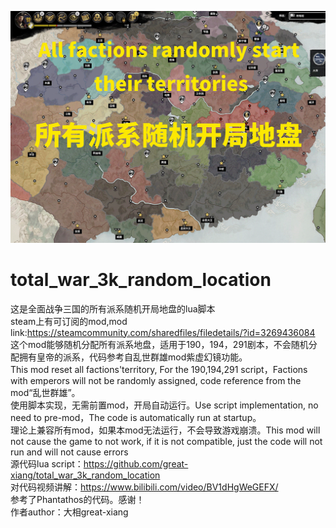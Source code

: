 ![random_location](random_location.png "random_location")
# total_war_3k_random_location
这是全面战争三国的所有派系随机开局地盘的lua脚本  
steam上有可订阅的mod,mod link:https://steamcommunity.com/sharedfiles/filedetails/?id=3269436084  
这个mod能够随机分配所有派系地盘，适用于190，194，291剧本，不会随机分配拥有皇帝的派系，代码参考自乱世群雄mod紫虚幻镜功能。  
This mod reset all factions'territory, For the 190,194,291 script，Factions with emperors will not be randomly assigned, code reference from the mod“乱世群雄”。  
使用脚本实现，无需前置mod，开局自动运行。Use script implementation, no need to pre-mod，The code is automatically run at startup。  
理论上兼容所有mod，如果本mod无法运行，不会导致游戏崩溃。This mod will not cause the game to not work, if it is not compatible, just the code will not run and will not cause errors  
源代码lua script：https://github.com/great-xiang/total_war_3k_random_location  
对代码视频讲解：https://www.bilibili.com/video/BV1dHgWeGEFX/  
参考了Phantathos的代码。感谢！  
作者author：大相great-xiang  
